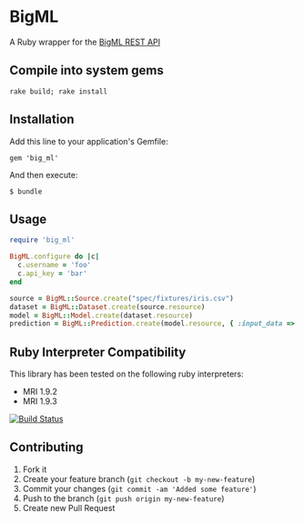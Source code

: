 # BigML

A Ruby wrapper for the [BigML REST API](https://bigml.com/developers)

## Compile into system gems

    rake build; rake install

## Installation

Add this line to your application's Gemfile:

    gem 'big_ml'

And then execute:

    $ bundle

## Usage

```ruby
require 'big_ml'

BigML.configure do |c|
  c.username = 'foo'
  c.api_key = 'bar'
end

source = BigML::Source.create("spec/fixtures/iris.csv")
dataset = BigML::Dataset.create(source.resource)
model = BigML::Model.create(dataset.resource)
prediction = BigML::Prediction.create(model.resource, { :input_data => { "000001" => 3 }})
```

## Ruby Interpreter Compatibility
This library has been tested on the following ruby interpreters:

* MRI 1.9.2
* MRI 1.9.3

[![Build Status](https://secure.travis-ci.org/vigosan/big_ml.png?branch=master)](http://travis-ci.org/vigosan/big_ml)

## Contributing

1. Fork it
2. Create your feature branch (`git checkout -b my-new-feature`)
3. Commit your changes (`git commit -am 'Added some feature'`)
4. Push to the branch (`git push origin my-new-feature`)
5. Create new Pull Request
